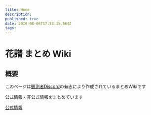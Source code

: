 ```yaml
---
title: Home
description: 
published: true
date: 2019-08-06T17:53:15.564Z
tags: 
---
```


# 花譜 まとめ Wiki

## 概要

このページは[観測者Discord](https://discord.gg/ZqZS2KN)の有志により作成されているまとめWikiです

公式情報・非公式情報をまとめています


[公式情報](OfficialInfo)